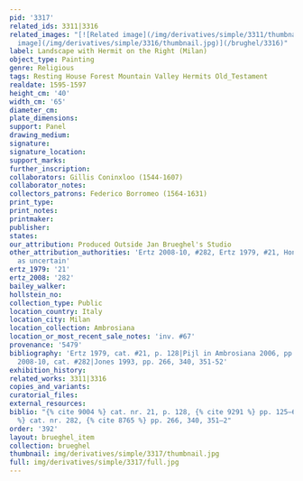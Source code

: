 ```yaml
---
pid: '3317'
related_ids: 3311|3316
related_images: "[![Related image](/img/derivatives/simple/3311/thumbnail.jpg)](/brughel/3311)|[![Related
  image](/img/derivatives/simple/3316/thumbnail.jpg)](/brughel/3316)"
label: Landscape with Hermit on the Right (Milan)
object_type: Painting
genre: Religious
tags: Resting House Forest Mountain Valley Hermits Old_Testament
realdate: 1595-1597
height_cm: '40'
width_cm: '65'
diameter_cm: 
plate_dimensions: 
support: Panel
drawing_medium: 
signature: 
signature_location: 
support_marks: 
further_inscription: 
collaborators: Gillis Coninxloo (1544-1607)
collaborator_notes: 
collectors_patrons: Federico Borromeo (1564-1631)
print_type: 
print_notes: 
printmaker: 
publisher: 
states: 
our_attribution: Produced Outside Jan Brueghel's Studio
other_attribution_authorities: 'Ertz 2008-10, #282, Ertz 1979, #21, Honig database
  as uncertain'
ertz_1979: '21'
ertz_2008: '282'
bailey_walker: 
hollstein_no: 
collection_type: Public
location_country: Italy
location_city: Milan
location_collection: Ambrosiana
location_or_most_recent_sale_notes: 'inv. #67'
provenance: '5479'
bibliography: 'Ertz 1979, cat. #21, p. 128|Pijl in Ambrosiana 2006, pp. 125-126.|Ertz
  2008-10, cat. #282|Jones 1993, pp. 266, 340, 351-52'
exhibition_history: 
related_works: 3311|3316
copies_and_variants: 
curatorial_files: 
external_resources: 
biblio: "{% cite 9004 %} cat. nr. 21, p. 128, {% cite 9291 %} pp. 125–6, {% cite 8900
  %} cat. nr. 282, {% cite 8765 %} pp. 266, 340, 351–2"
order: '392'
layout: brueghel_item
collection: brueghel
thumbnail: img/derivatives/simple/3317/thumbnail.jpg
full: img/derivatives/simple/3317/full.jpg
---
```

